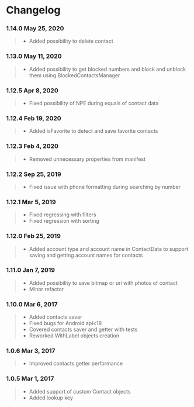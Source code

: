 Changelog
=========

### 1.14.0 May 25, 2020
> * Added possibility to delete contact

### 1.13.0 May 11, 2020
> * Added possibility to get blocked numbers and block and unblock them using BlockedContactsManager

### 1.12.5 Apr 8, 2020
> * Fixed possibility of NPE during equals of contact data

### 1.12.4 Feb 19, 2020
> * Added isFavorite to detect and save favorite contacts

### 1.12.3 Feb 4, 2020
> * Removed unnecessary properties from manifest

### 1.12.2 Sep 25, 2019
> * Fixed issue with phone formatting during searching by number

### 1.12.1 Mar 5, 2019
> * Fixed regressing with filters
> * Fixed regression with sorting

### 1.12.0 Feb 25, 2019
> * Added account type and account name in ContactData to support saving and getting account names for contacts  

### 1.11.0 Jan 7, 2019
> * Added possibility to save bitmap or uri with photos of contact
> * Minor refactor  

### 1.10.0 Mar 6, 2017
> * Added contacts saver
> * Fixed bugs for Android api<18
> * Covered contacts saver and getter with tests
> * Reworked WithLabel objects creation

### 1.0.6 Mar 3, 2017
> * Improved contacts getter performance

### 1.0.5 Mar 1, 2017
> * Added support of custom Contact objects
> * Added lookup key
